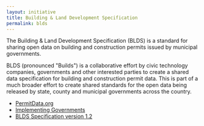 ```yaml
---
layout: initiative
title: Building & Land Development Specification
permalink: blds
---
```


The Building & Land Development Specification (BLDS) is a standard for sharing open data on building and construction permits issued by municipal governments.

BLDS (pronounced "Builds") is a collaborative effort by civic technology companies, governments and other interested parties to create a shared data specification for building and construction permit data. This is part of a much broader effort to create shared standards for the open data being released by state, county and municipal governments across the country. 

- [PermitData.org](http://permitdata.org/)
- [Implementing Governments](http://permitdata.org/#samples)
- [BLDS Specification version 1.2](https://github.com/open-data-standards/permitdata.org/wiki)

